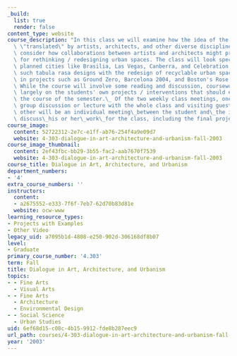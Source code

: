 ```yaml
---
_build:
  list: true
  render: false
content_type: website
course_description: "In this class we will examine how the idea of the city has been\
  \ \"translated\" by artists, architects, and other diverse disciplines. We will\
  \ consider how collaborations between artists and architects might provide opportunities\
  \ for rethinking / redesigning urban spaces. The class will look specifically at\
  \ planned cities like Brasilia, Las Vegas, Canberra, and Celebration and compare\
  \ such tabula rasa designs with the redesign of recyclable urban spaces demonstrated\
  \ in projects such as Ground Zero, Barcelona 2004, and Boston's Rose Kennedy Greenway.\
  \ While the course will involve some reading and discussion, coursework will focus\
  \ largely on the students' own projects / interventions that should evolve over\
  \ the course of the semester.\_ Of the two weekly class meetings, one will be a\
  \ group discussion or lecture with the whole class and visiting guests, and the\
  \ other will be an individual meeting\_between the student and\_the instructor to\
  \ discuss\_his or her\_work\_for the class, including the final project.\n"
course_image:
  content: 52722312-2e7c-e1ff-ab76-254f4a9e09d7
  website: 4-303-dialogue-in-art-architecture-and-urbanism-fall-2003
course_image_thumbnail:
  content: 2ef43fbc-bb29-3b55-fac2-aab7670f7539
  website: 4-303-dialogue-in-art-architecture-and-urbanism-fall-2003
course_title: Dialogue in Art, Architecture, and Urbanism
department_numbers:
- '4'
extra_course_numbers: ''
instructors:
  content:
  - a2675552-e333-7f6f-7eb7-62d70b83d81e
  website: ocw-www
learning_resource_types:
- Projects with Examples
- Other Video
legacy_uid: a7095b1d-4808-e250-902d-306168df8b07
level:
- Graduate
primary_course_number: '4.303'
term: Fall
title: Dialogue in Art, Architecture, and Urbanism
topics:
- - Fine Arts
  - Visual Arts
- - Fine Arts
  - Architecture
  - Environmental Design
- - Social Science
  - Urban Studies
uid: 6ef68d15-c08c-4b15-9912-fde8b287eec9
url_path: courses/4-303-dialogue-in-art-architecture-and-urbanism-fall-2003
year: '2003'
---
```

